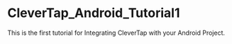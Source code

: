 # CleverTap_Android_Tutorial1
This is the first tutorial for Integrating CleverTap with your Android Project.
